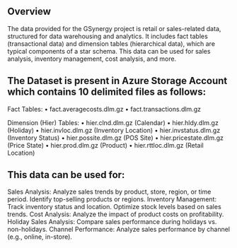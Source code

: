 ## Overview
  The data provided for the GSynergy project is retail or sales-related data, structured for data warehousing and analytics.
  It includes fact tables (transactional data) and dimension tables (hierarchical data), which are typical components of a star schema.
  This data can be used for sales analysis, inventory management, cost analysis, and more.


## The Dataset is present in Azure Storage Account which contains 10 delimited files as follows:
  Fact Tables:
  	•	fact.averagecosts.dlm.gz
  	•	fact.transactions.dlm.gz
  
  Dimension (Hier) Tables:
  	•	hier.clnd.dlm.gz (Calendar)
  	•	hier.hldy.dlm.gz (Holiday)
  	•	hier.invloc.dlm.gz (Inventory Location)
  	•	hier.invstatus.dlm.gz (Inventory Status)
  	•	hier.possite.dlm.gz (POS Site)
  	•	hier.pricestate.dlm.gz (Price State)
  	•	hier.prod.dlm.gz (Product)
  	•	hier.rttloc.dlm.gz (Retail Location)


## This data can be used for:
  Sales Analysis:
  Analyze sales trends by product, store, region, or time period.
  Identify top-selling products or regions.
  Inventory Management:
  Track inventory status and location.
  Optimize stock levels based on sales trends.
  Cost Analysis:
  Analyze the impact of product costs on profitability.
  Holiday Sales Analysis:
  Compare sales performance during holidays vs. non-holidays.
  Channel Performance:
  Analyze sales performance by channel (e.g., online, in-store).
